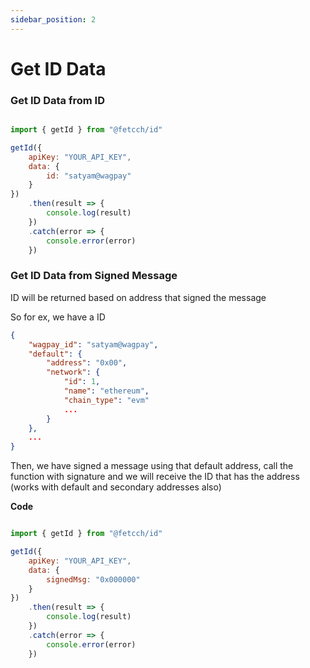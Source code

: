 ```yaml
---
sidebar_position: 2
---
```


# Get ID Data

### Get ID Data from ID

```js

import { getId } from "@fetcch/id"

getId({
    apiKey: "YOUR_API_KEY",
    data: {
        id: "satyam@wagpay"
    }
})
    .then(result => {
        console.log(result)
    })
    .catch(error => {
        console.error(error)
    })

```

### Get ID Data from Signed Message

ID will be returned based on address that signed the message

So for ex, we have a ID

```json
{
    "wagpay_id": "satyam@wagpay",
    "default": {
        "address": "0x00",
        "network": {
            "id": 1,
            "name": "ethereum",
            "chain_type": "evm"
            ...
        }
    },
    ...
}
```

Then, we have signed a message using that default address, call the function with signature and we will receive the ID that has the address (works with default and secondary addresses also)

**Code**

```js

import { getId } from "@fetcch/id"

getId({
    apiKey: "YOUR_API_KEY",
    data: {
        signedMsg: "0x000000"
    }
})
    .then(result => {
        console.log(result)
    })
    .catch(error => {
        console.error(error)
    })

```